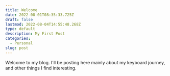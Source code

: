 ```yaml
---
title: Welcome
date: 2022-08-01T08:35:33.725Z
draft: false
lastmod: 2022-08-04T14:55:48.268Z
type: default
description: My First Post
categories:
  - Personal
slug: post
---
```



Welcome to my blog. I'll be posting here mainly about my keyboard journey, and other things I find interesting.